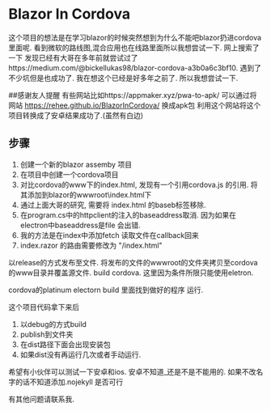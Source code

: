 # Blazor In Cordova

这个项目的想法是在学习blazor的时候突然想到为什么不能吧blazor扔进cordova里面呢. 看到微软的路线图,混合应用也在线路里面所以我想尝试一下. 网上搜索了一下 发现已经有大哥在多年前就尝试过了https://medium.com/@bickellukas98/blazor-cordova-a3b0a6c3bf10. 遇到了不少坑但是也成功了. 我在想这个已经是好多年之前了. 所以我想尝试一下.

##感谢友人提醒
有些网站比如https://appmaker.xyz/pwa-to-apk/ 可以通过将网站 https://rehee.github.io/BlazorInCordova/ 换成apk包
利用这个网站将这个项目转换成了安卓结果成功了.(虽然有白边)

## 步骤
1. 创建一个新的blazor assemby 项目
2. 在项目中创建一个cordova项目
3. 对比cordova的www下的index.html, 发现有一个引用cordova.js 的引用. 将其添加到blazor的wwwroot\index.html下
4. 通过上面大哥的研究, 需要将 index.html 的baseb标签移除.
5. 在program.cs中的httpclient的注入的baseaddress取消. 因为如果在electron中baseaddress是file 会出错.
6. 我的方法是在index中添加fetch 读取文件在callback回来
7. index.razor 的路由需要修改为 "/index.html"

以release的方式发布至文件. 将发布的文件的wwwroot的文件夹拷贝至cordova的www目录并覆盖源文件. build cordova. 这里因为条件所限只能使用eletron.

cordova的platinum electorn build 里面找到做好的程序 运行.

这个项目代码拿下来后

1. 以debug的方式build
2. publish到文件夹
3. 在dist路径下面会出现安装包
4. 如果dist没有再运行几次或者手动运行.

希望有小伙伴可以测试一下安卓和ios. 安卓不知道_还是不是不能用的. 如果不改名字的话不知道添加.nojekyll 是否可行

有其他问题请联系我.
